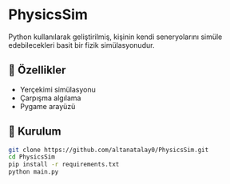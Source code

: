 # PhysicsSim

Python kullanılarak geliştirilmiş, kişinin kendi seneryolarını 
simüle edebilecekleri basit bir fizik simülasyonudur.

## 🚀 Özellikler
- Yerçekimi simülasyonu
- Çarpışma algılama
- Pygame arayüzü

## 🔧 Kurulum
```bash
git clone https://github.com/altanatalay0/PhysicsSim.git
cd PhysicsSim
pip install -r requirements.txt
python main.py
```
